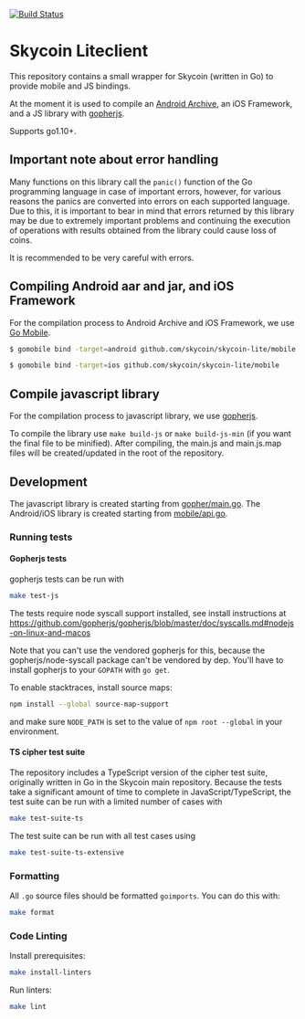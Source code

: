 [![Build Status](https://travis-ci.com/skycoin/skycoin-lite.svg?branch=master)](https://travis-ci.com/skycoin/skycoin-lite)

# Skycoin Liteclient

This repository contains a small wrapper for Skycoin (written in Go) to provide mobile and JS bindings. 

At the moment it is used to compile
an [Android Archive](https://developer.android.com/studio/projects/android-library.html), an iOS Framework,
and a JS library with [gopherjs](https://github.com/gopherjs/gopherjs).

Supports go1.10+.

## Important note about error handling

Many functions on this library call the `panic()` function of the Go programming language in case of important
errors, however, for various reasons the panics are converted into errors on each supported language. Due to
this, it is important to bear in mind that errors returned by this library may be due to extremely important
problems and continuing the execution of operations with results obtained from the library could cause loss
of coins.

It is recommended to be very careful with errors.

## Compiling Android aar and jar, and iOS Framework

For the compilation process to Android Archive and iOS Framework, we use [Go Mobile](https://github.com/golang/mobile).

```bash
$ gomobile bind -target=android github.com/skycoin/skycoin-lite/mobile
```
```bash
$ gomobile bind -target=ios github.com/skycoin/skycoin-lite/mobile
```

## Compile javascript library

For the compilation process to javascript library, we use [gopherjs](https://github.com/gopherjs/gopherjs).

To compile the library use `make build-js` or `make build-js-min` (if you want the final file to be minified).
After compiling, the main.js and main.js.map files will be created/updated in the root of the repository.

## Development

The javascript library is created starting from [gopher/main.go](gopher/main.go). The Android/iOS library is
created starting from [mobile/api.go](mobile/api.go).

### Running tests

#### Gopherjs tests

gopherjs tests can be run with

```sh
make test-js
```

The tests require node syscall support installed, see install instructions at
https://github.com/gopherjs/gopherjs/blob/master/doc/syscalls.md#nodejs-on-linux-and-macos

Note that you can't use the vendored gopherjs for this, because the gopherjs/node-syscall package
can't be vendored by dep. You'll have to install gopherjs to your `GOPATH` with `go get`.

To enable stacktraces, install source maps:

```sh
npm install --global source-map-support
```

and make sure `NODE_PATH` is set to the value of `npm root --global` in your environment.

#### TS cipher test suite

The repository includes a TypeScript version of the cipher test suite, originally written in Go in
the Skycoin main repository. Because the tests take a significant amount of time to complete in
JavaScript/TypeScript, the test suite can be run with a limited number of cases with

```sh
make test-suite-ts
```

The test suite can be run with all test cases using

```sh
make test-suite-ts-extensive
```

### Formatting

All `.go` source files should be formatted `goimports`.  You can do this with:

```sh
make format
```

### Code Linting

Install prerequisites:

```sh
make install-linters
```

Run linters:

```sh
make lint
